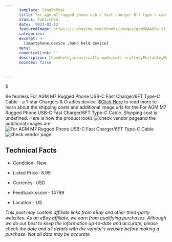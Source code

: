 ```yaml
---
      template: SinglePost
      title: for agm m7 rugged phone usb c fast charger 6ft type c cable
      status: Published
      date: '2023-02-12'
      featuredImage: https://i.ebayimg.com/thumbs/images/g/m0QAAOSw-iljZNPD/s-l225.jpg
      categories: 
      excerpt: >-
        [smartphone,device ,hand held device]
      meta:
      canonicalLink: ''
      description: [handheld,industrially made,well crafted,Portable,Mobile,Compact,Convenient,Lightweight,Maneuverable,Man-portable,Miniature,Carriable,Hand-held,Light,Holdable,Transportable,Mobile device,Pocket-sized,On-the-go,Wireless,Cordless,Compact size,Convenient size, smartphone,device ,hand held device]
      noindex: false
      
        
---
```

$

Be fearless For AGM M7 Rugged Phone USB-C Fast Charger/6FT Type-C Cable - a 1-star Chargers & Cradles device.
$[Click Here](https://www.ebay.com/itm/334616181050?hash=item4de8adb93a%3Ag%3Am0QAAOSw-iljZNPD&mkevt=1&mkcid=1&mkrid=711-53200-19255-0&campid=%253CePNCampaignId%253E&customid=%253CreferenceId%253E&toolid=10049) to read more to learn about the shipping costs and additional image urls for the For AGM M7 Rugged Phone USB-C Fast Charger/6FT Type-C Cable. Shipping cost is undefined. Here is how the product looks ![check vendor page](https://i.ebayimg.com/thumbs/images/g/m0QAAOSw-iljZNPD/s-l225.jpg)and the additional images are![For AGM M7 Rugged Phone USB-C Fast Charger/6FT Type-C Cable](https://i.ebayimg.com/images/g/m0QAAOSw-iljZNPD/s-l960.jpg)![check vendor page](https://origin-galleryplus.ebayimg.com/ws/web/334616181050_2_0_1/225x225.jpg,https://origin-galleryplus.ebayimg.com/ws/web/334616181050_3_0_1/225x225.jpg,https://origin-galleryplus.ebayimg.com/ws/web/334616181050_4_0_1/225x225.jpg,https://origin-galleryplus.ebayimg.com/ws/web/334616181050_5_0_1/225x225.jpg,https://origin-galleryplus.ebayimg.com/ws/web/334616181050_6_0_1/225x225.jpg,https://origin-galleryplus.ebayimg.com/ws/web/334616181050_7_0_1/225x225.jpg,https://origin-galleryplus.ebayimg.com/ws/web/334616181050_8_0_1/225x225.jpg,https://origin-galleryplus.ebayimg.com/ws/web/334616181050_9_0_1/225x225.jpg)



 ## Technical Facts 



     
      

 - Condition- New 


      

 - Listed Price- 8.99 


      

 - Currency- USD 


      

 - Feedback score - 14789 


      

 - Location - US 


      
      

 *_This post may contain affiliate links from eBay and other third-party websites. As an eBay affiliate, we earn from qualifying purchases. Although we do our best to keep the information up-to-date and accurate, please check the date and all details with the vendor's website before making a purchase. Not all data may be accurate._*






